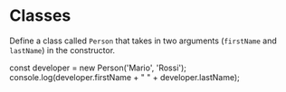 # Classes

Define a class called `Person` that takes in two arguments (`firstName` and `lastName`) in the constructor.

const developer = new Person('Mario', 'Rossi');
console.log(developer.firstName + " " + developer.lastName);

